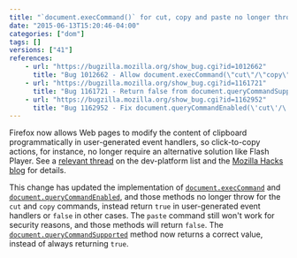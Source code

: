 ```yaml
---
title: "`document.execCommand()` for cut, copy and paste no longer throws"
date: "2015-06-13T15:20:46-04:00"
categories: ["dom"]
tags: []
versions: ["41"]
references:
    - url: "https://bugzilla.mozilla.org/show_bug.cgi?id=1012662"
      title: "Bug 1012662 - Allow document.execCommand(\"cut\"/\"copy\") to be used within the context of user generated events"
    - url: "https://bugzilla.mozilla.org/show_bug.cgi?id=1161721"
      title: "Bug 1161721 - Return false from document.queryCommandSupported(\"paste\") if calling execCommand(\"paste\") will fail"
    - url: "https://bugzilla.mozilla.org/show_bug.cgi?id=1162952"
      title: "Bug 1162952 - Fix document.queryCommandEnabled(\'cut\'/\'copy\') to return true always"
---
```

Firefox now allows Web pages to modify the content of clipboard programmatically in user-generated event handlers, so click-to-copy actions, for instance, no longer require an alternative solution like Flash Player. See a [relevant thread](https://groups.google.com/d/topic/mozilla.dev.platform/oWhmLMvGAD0/discussion) on the dev-platform list and the [Mozilla Hacks blog](https://hacks.mozilla.org/2015/09/flash-free-clipboard-for-the-web/) for details.

This change has updated the implementation of [`document.execCommand`](https://developer.mozilla.org/docs/Web/API/Document/execCommand) and [`document.queryCommandEnabled`](https://developer.mozilla.org/docs/Web/API/Document/queryCommandEnabled), and those methods no longer throw for the `cut` and `copy` commands, instead return `true` in user-generated event handlers or `false` in other cases. The `paste` command still won't work for security reasons, and those methods will return `false`. The [`document.queryCommandSupported`](https://developer.mozilla.org/docs/Web/API/Document/queryCommandSupported) method now returns a correct value, instead of always returning `true`.
